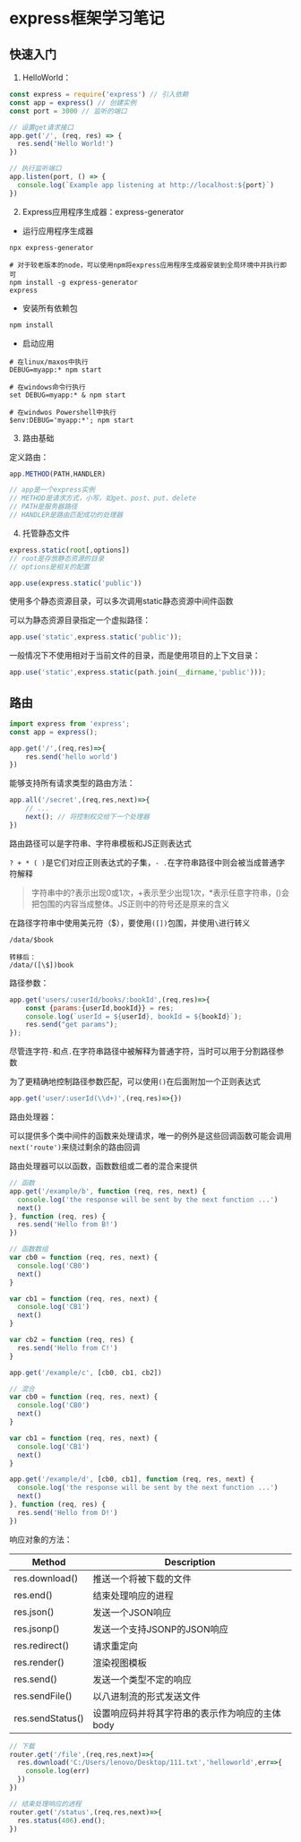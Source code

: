 # express框架学习笔记

## 快速入门

1. HelloWorld：

```js
const express = require('express') // 引入依赖
const app = express() // 创建实例
const port = 3000 // 监听的端口

// 设置get请求接口
app.get('/', (req, res) => {
  res.send('Hello World!')
})

// 执行监听端口
app.listen(port, () => {
  console.log(`Example app listening at http://localhost:${port}`)
})
```

2. Express应用程序生成器：express-generator

- 运行应用程序生成器

```shell
npx express-generator

# 对于较老版本的node，可以使用npm将express应用程序生成器安装到全局环境中并执行即可
npm install -g express-generator
express
```

- 安装所有依赖包

```sh
npm install
```

- 启动应用

```shell
# 在linux/maxos中执行
DEBUG=myapp:* npm start

# 在windows命令行执行
set DEBUG=myapp:* & npm start

# 在windwos Powershell中执行
$env:DEBUG='myapp:*'; npm start
```

3. 路由基础

定义路由：

```js
app.METHOD(PATH,HANDLER)

// app是一个express实例
// METHOD是请求方式，小写，如get、post、put、delete
// PATH是服务器路径
// HANDLER是路由匹配成功的处理器
```

4. 托管静态文件

```js
express.static(root[,options])
// root是存放静态资源的目录
// options是相关的配置
```

```js
app.use(express.static('public'))
```

使用多个静态资源目录，可以多次调用static静态资源中间件函数

可以为静态资源目录指定一个虚拟路径：

```js
app.use('static',express.static('public'));
```

一般情况下不使用相对于当前文件的目录，而是使用项目的上下文目录：
```js
app.use('static',express.static(path.join(__dirname,'public')));
```

## 路由

```js
import express from 'express';
const app = express();

app.get('/',(req,res)=>{
    res.send('hello world')
})
```

能够支持所有请求类型的路由方法：

```js
app.all('/secret',(req,res,next)=>{
    // ...
    next(); // 将控制权交给下一个处理器
})
```

路由路径可以是字符串、字符串模板和JS正则表达式

`? + * ( )`是它们对应正则表达式的子集，`- .`在字符串路径中则会被当成普通字符解释

> 字符串中的?表示出现0或1次，+表示至少出现1次，*表示任意字符串，()会把包围的内容当成整体。JS正则中的符号还是原来的含义

在路径字符串中使用美元符（$），要使用`([])`包围，并使用`\`进行转义

```
/data/$book

转移后：
/data/([\$])book
```

路径参数：

```js
app.get('users/:userId/books/:bookId',(req,res)=>{
    const {params:{userId,bookId}} = res;
    console.log(`userId = ${userId}, bookId = ${bookId}`);
    res.send("get params");
});
```

尽管连字符`-`和点`.`在字符串路径中被解释为普通字符，当时可以用于分割路径参数

为了更精确地控制路径参数匹配，可以使用`()`在后面附加一个正则表达式

```js
app.get('user/:userId(\\d+)',(req,res)=>{})
```

路由处理器：

可以提供多个类中间件的函数来处理请求，唯一的例外是这些回调函数可能会调用`next('route')`来绕过剩余的路由回调

路由处理器可以以函数，函数数组或二者的混合来提供

```js
// 函数
app.get('/example/b', function (req, res, next) {
  console.log('the response will be sent by the next function ...')
  next()
}, function (req, res) {
  res.send('Hello from B!')
})

// 函数数组
var cb0 = function (req, res, next) {
  console.log('CB0')
  next()
}

var cb1 = function (req, res, next) {
  console.log('CB1')
  next()
}

var cb2 = function (req, res) {
  res.send('Hello from C!')
}

app.get('/example/c', [cb0, cb1, cb2])

// 混合
var cb0 = function (req, res, next) {
  console.log('CB0')
  next()
}

var cb1 = function (req, res, next) {
  console.log('CB1')
  next()
}

app.get('/example/d', [cb0, cb1], function (req, res, next) {
  console.log('the response will be sent by the next function ...')
  next()
}, function (req, res) {
  res.send('Hello from D!')
})
```

响应对象的方法：


|Method|	Description|
|--|--|
|res.download()	|推送一个将被下载的文件|
|res.end()	|结束处理响应的进程|
|res.json()	|发送一个JSON响应|
|res.jsonp()	|发送一个支持JSONP的JSON响应|
|res.redirect()	|请求重定向|
|res.render()	|渲染视图模板|
|res.send()	|发送一个类型不定的响应|
|res.sendFile()	|以八进制流的形式发送文件|
|res.sendStatus()	|设置响应码并将其字符串的表示作为响应的主体body|

```js
// 下载
router.get('/file',(req,res,next)=>{
  res.download('C:/Users/lenovo/Desktop/111.txt','helloworld',err=>{
    console.log(err)
  })
})

// 结束处理响应的进程
router.get('/status',(req,res,next)=>{
  res.status(406).end();
})








